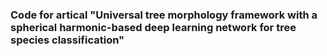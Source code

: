 ### Code for artical "Universal tree morphology framework with a spherical harmonic-based deep learning network for tree species classification"
